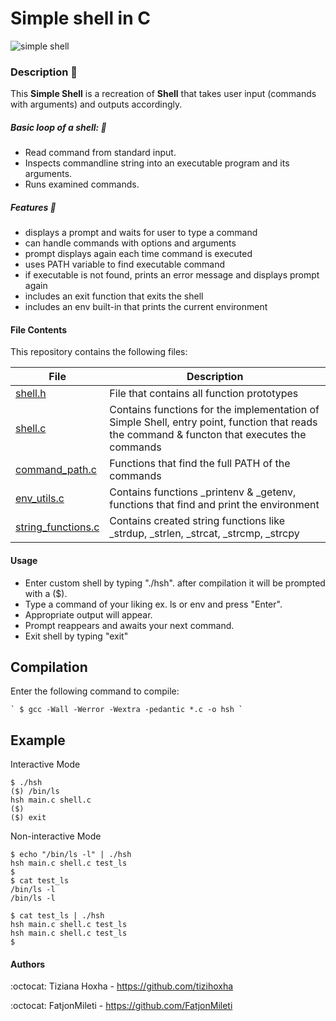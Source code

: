 # Simple shell in **C** 



![simple shell](https://user-images.githubusercontent.com/105599575/182689314-9e0f417d-d314-4005-9497-9eef7746bf0a.png)



### Description :bookmark:

This **Simple Shell** is a recreation of **Shell** that takes user input (commands with arguments) and outputs accordingly.

##### Basic loop of a shell: :bookmark:

- Read command from standard input.
- Inspects commandline string into an executable program and its arguments.
- Runs examined commands.

##### Features :bookmark:

- displays a prompt and waits for user to type a command
- can handle commands with options and arguments
- prompt displays again each time command is executed
- uses PATH variable to find executable command
- if executable is not found, prints an error message and displays prompt again
- includes an exit function that exits the shell
- includes an env built-in that prints the current environment

#### File Contents
This repository contains the following files:

   **File**   |   **Description**   
-------------- | --------------------- 
[shell.h](https://github.com/tizihoxha/holbertonschool-simple_shell/blob/main/shell.h) | File that contains all function prototypes
[shell.c](https://github.com/tizihoxha/holbertonschool-simple_shell/blob/main/shell.c) | Contains functions for the implementation of Simple Shell, entry point, function that reads the command & functon that executes the commands
[command_path.c](https://github.com/tizihoxha/holbertonschool-simple_shell/blob/main/command_path.c) | Functions that find the full PATH of the commands
[env_utils.c](https://github.com/tizihoxha/holbertonschool-simple_shell/blob/main/env_utils.c) | Contains functions _printenv & _getenv, functions that find and print the environment
[string_functions.c](https://github.com/tizihoxha/holbertonschool-simple_shell/blob/main/string_functions.c) | Contains created string functions like _strdup, _strlen, _strcat, _strcmp, _strcpy

#### Usage

- Enter custom shell by typing "./hsh". after compilation it will be prompted with a ($).
- Type a command of your liking ex. ls or env and press "Enter".
- Appropriate output will appear.
- Prompt reappears and awaits your next command.
- Exit shell by typing "exit"


## Compilation
Enter the following command to compile:

```
` $ gcc -Wall -Werror -Wextra -pedantic *.c -o hsh `
```

## Example

Interactive Mode

```
$ ./hsh
($) /bin/ls
hsh main.c shell.c
($)
($) exit

```

Non-interactive Mode

```
$ echo "/bin/ls -l" | ./hsh
hsh main.c shell.c test_ls
$
$ cat test_ls
/bin/ls -l
/bin/ls -l

$ cat test_ls | ./hsh
hsh main.c shell.c test_ls
hsh main.c shell.c test_ls
$
```

#### Authors

:octocat: Tiziana Hoxha - https://github.com/tizihoxha

:octocat: FatjonMileti - https://github.com/FatjonMileti

